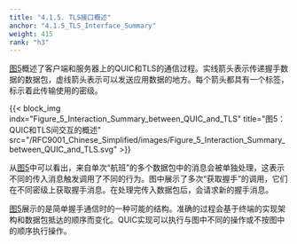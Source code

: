 ```yaml
---
title: "4.1.5. TLS接口概述"
anchor: "4.1.5_TLS_Interface_Summary"
weight: 415
rank: "h3"
---
```


[图5](#Figure_5_Interaction_Summary_between_QUIC_and_TLS)概述了客户端和服务器上的QUIC和TLS的通信过程。实线箭头表示传递握手数据的数据包，虚线箭头表示可以发送应用数据的地方。每个箭头都具有一个标签，标示着此传输使用的密级。

{{< block_img
indx="Figure_5_Interaction_Summary_between_QUIC_and_TLS"
title="图5：QUIC和TLS间交互的概述"
src="/RFC9001_Chinese_Simplified/images/Figure_5_Interaction_Summary_between_QUIC_and_TLS.svg" >}}

从[图5](#Figure_5_Interaction_Summary_between_QUIC_and_TLS)中可以看出，来自单次“航班”的多个数据包中的消息会被单独处理，这表示不同的传入消息触发调用了不同的行为。图中展示了多次“获取握手”的调用，它们在不同密级上获取握手消息。在处理完传入数据包后，会请求新的握手消息。

[图5](#Figure_5_Interaction_Summary_between_QUIC_and_TLS)展示的是简单握手通信时的一种可能的结构。准确的过程会基于终端的实现架构和数据包抵达的顺序而变化。QUIC实现可以执行与图中不同的操作或不按图中的顺序执行操作。
